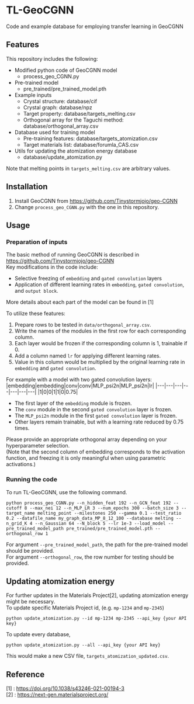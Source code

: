 # TL-GeoCGNN
Code and example database for employing transfer learning in GeoCGNN
## Features
This repository includes the following:
  
- Modified python code of GeoCGNN model
  - process_geo_CGNN.py
- Pre-trained model
  - pre_trained/pre_trained_model.pth
- Example inputs
  - Crystal structure: database/cif
  - Crystal graph: database/npz
  - Target property: database/targets_melting.csv
  - Orthogonal array for the Taguchi method: database/orthogonal_array.csv
- Database used for training model
  - Pre-training features: database/targets_atomization.csv
  - Target materials list: database/forumla_CAS.csv
- Utils for updating the atomization energy database
  - database/update_atomization.py

Note that melting points in `targets_melting.csv` are arbitrary values.

## Installation
1. Install GeoCGNN from https://github.com/Tinystormjojo/geo-CGNN
2. Change `process_geo_CGNN.py` with the one in this repository.

## Usage
### Preparation of inputs
The basic method of running GeoCGNN is described in https://github.com/Tinystormjojo/geo-CGNN  
Key modifications in the code include:
- Selective freezing of `embedding` and `gated convolution` layers
- Application of different learning rates in `embedding`, `gated convolution`, and `output block`.

More details about each part of the model can be found in [1]  
  
To utilize these features:  
1. Prepare rows to be tested in `data/orthogonal_array.csv`.  
2. Write the names of the modules in the first row for each corresponding column.  
3. Each layer would be frozen if the corresponding column is 1, trainable if 0.
4. Add a column named `lr` for applying different learning rates.
5. Value in this column would be multiplied by the original learning rate in `embedding` and `gated convolution`.
  
For example with a model with two gated convolution layers:  
|embedding|embedding|conv|conv|MLP_psi2n|MLP_psi2n|lr|
|---|---|---|---|---|---|---|
|1|0|0|1|1|0|0.75|

- The first layer of the `embedding` module is frozen.
- The `conv` module in the second `gated convolution` layer is frozen.
- The `MLP_psi2n` module in the first `gated convolution` layer is frozen.
- Other layers remain trainable, but with a learning rate reduced by 0.75 times.

Please provide an appropriate orthogonal array depending on your hyperparameter selection.  
(Note that the second column of embedding corresponds to the activation function, and freezing it is only meaningful when using parametric activations.)

### Running the code
To run TL-GeoCGNN, use the following command.  
```
python process_geo_CGNN.py --n_hidden_feat 192 --n_GCN_feat 192 --cutoff 8 --max_nei 12 --n_MLP_LR 3 --num_epochs 300 --batch_size 3 --target_name melting_point --milestones 250 --gamma 0.1 --test_ratio 0.2 --datafile_name my_graph_data_MP_8_12_100 --database melting --n_grid_K 4 --n_Gaussian 64 --N_block 5 --lr 1e-3 --load_model --pre_trained_model_path pre_trained/pre_trained_model.pth --orthogonal_row 1
```
For argument `--pre_trained_model_path`, the path for the pre-trained model should be provided.  
For argument `--orthogonal_row`, the row number for testing should be provided.

## Updating atomization energy
For further updates in the Materials Project[2], updating atomization energy might be necessary.  
To update specific Materials Project id, (e.g. `mp-1234` and `mp-2345`)
```
python update_atomization.py --id mp-1234 mp-2345 --api_key {your API key}
```
  
To update every database,
```
python update_atomization.py --all --api_key {your API key}
```
This would make a new CSV file, `targets_atomization_updated.csv`.

## Reference
[1] : https://doi.org/10.1038/s43246-021-00194-3  
[2] : https://next-gen.materialsproject.org/

